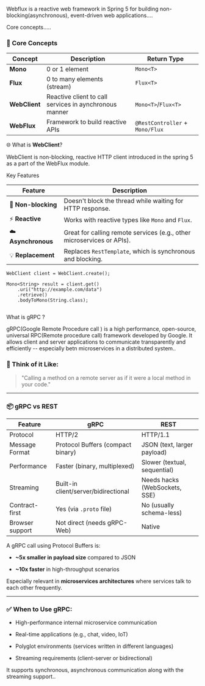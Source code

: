 
Webflux is a reactive web framework in Spring 5 for building non-blocking(asynchronous), event-driven web applications....

Core concepts.....


### 🔑 Core Concepts

| Concept       | Description                                            | Return Type                     |
| ------------- | ------------------------------------------------------ | ------------------------------- |
| **Mono**      | 0 or 1 element                                         | `Mono<T>`                       |
| **Flux**      | 0 to many elements (stream)                            | `Flux<T>`                       |
| **WebClient** | Reactive client to call services in aynchronous manner | `Mono<T>`/`Flux<T>`             |
| **WebFlux**   | Framework to build reactive APIs                       | `@RestController` + `Mono/Flux` |


🌐 What is **WebClient**?

WebClient is non-blocking, reactive HTTP client introduced in the spring 5 as a part of the WebFlux module. 

Key Features

| Feature             | Description                                                            |
| ------------------- | ---------------------------------------------------------------------- |
| 🧵 **Non-blocking** | Doesn't block the thread while waiting for HTTP response.              |
| ⚡ **Reactive**      | Works with reactive types like `Mono` and `Flux`.                      |
| ☁️ **Asynchronous** | Great for calling remote services (e.g., other microservices or APIs). |
| 💡 **Replacement**  | Replaces `RestTemplate`, which is synchronous and blocking.            |

```
WebClient client = WebClient.create();

Mono<String> result = client.get()
    .uri("http://example.com/data")
    .retrieve()
    .bodyToMono(String.class);


```

What is gRPC ?

gRPC(Google Remote Procedure call ) is a high performance, open-source, universal RPC(Remote procedure call) framework developed by Google. It allows client and server applications to communicate transparently and efficiently -- especially betn microservices in a distributed system..


### 🧠 Think of it Like:

> "Calling a method on a remote server as if it were a local method in your code."
> 
---

### 📦 gRPC vs REST

| Feature         | gRPC                                 | REST                          |
| --------------- | ------------------------------------ | ----------------------------- |
| Protocol        | HTTP/2                               | HTTP/1.1                      |
| Message Format  | Protocol Buffers (compact binary)    | JSON (text, larger payload)   |
| Performance     | Faster (binary, multiplexed)         | Slower (textual, sequential)  |
| Streaming       | Built-in client/server/bidirectional | Needs hacks (WebSockets, SSE) |
| Contract-first  | Yes (via `.proto` file)              | No (usually schema-less)      |
| Browser support | Not direct (needs gRPC-Web)          | Native                        |


A gRPC call using Protocol Buffers is:

- **~5x smaller in payload size** compared to JSON
    
- **~10x faster** in high-throughput scenarios
    

Especially relevant in **microservices architectures** where services talk to each other frequently.

---

### ✅ When to Use gRPC:

- High-performance internal microservice communication
    
- Real-time applications (e.g., chat, video, IoT)
    
- Polyglot environments (services written in different languages)
    
- Streaming requirements (client-server or bidirectional)



It supports synchronous, asynchronous communication along with the streaming support..
